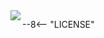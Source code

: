 <a href="https://opensource.org/licenses/MIT">
<img align="left" src="https://i0.wp.com/opensource.org/wp-content/uploads/2023/03/cropped-OSI-horizontal-large.png?fit=640%2C229&ssl=1">
</a>

--8<-- "LICENSE"
